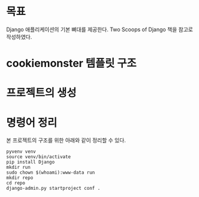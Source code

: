 # 목표

Django 애플리케이션의 기본 뼈대를 제공한다. Two Scoops of Django 책을 참고로 작성하였다.

# cookiemonster 템플릿 구조

# 프로젝트의 생성

# 명령어 정리

본 프로젝트의 구조를 위한 아래와 같이 정리할 수 있다.

```
pyvenv venv
source venv/bin/activate
pip install Django
mkdir run
sudo chown $(whoami):www-data run
mkdir repo
cd repo
django-admin.py startproject conf .
```
